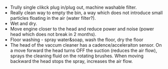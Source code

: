 * Trully single clikck plug in/plug out, machine washable filter.
* Really clean way to empty the bin, a way which does not introduce small particles floating in the air (water filter?).
* Wet and dry.
* Move engine closer to the head and reduce power and noise (power head which does not break in 2 months).
* Floor washing - spray water&soap, wash the floor, dry the floor 
* The head of the vaccum cleaner has a cadence/acceleraiton sensor. On a move forward the head turns OFF the suction (reduces the air flow), sprays the cleaning fluid on the rotating brushes. When  moving backward the head stops the spray, increases the air flow.     
